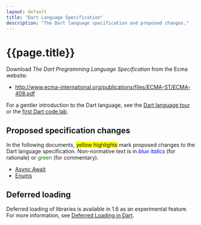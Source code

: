 ```yaml
---
layout: default
title: "Dart Language Specification"
description: "The Dart language specification and proposed changes."
---
```


# {{page.title}}

Download _The Dart Programming Language Specification_ from
the Ecma website:

* <a href="http://www.ecma-international.org/publications/files/ECMA-ST/ECMA-408.pdf"
   target="_blank">http://www.ecma-international.org/publications/files/ECMA-ST/ECMA-408.pdf</a>

For a gentler introduction to the Dart language, see the
[Dart language tour](/docs/dart-up-and-running/ch02.html) or
the [first Dart code lab](/codelabs/darrrt/).


## Proposed specification changes

In the following documents,
<span style="background:yellow">yellow highlights</span>
mark proposed changes to the Dart language specification.
Non-normative text is in
<span style="color:blue; font-style:italic">blue italics</span> (for rationale)
or <span style="color:green">green</span> (for commentary).

* <a href="Asyncdraft-TC52.pdf"
     target="_blank">Async Await</a>
* <a href="EnumsTC52draft.pdf"
     target="_blank">Enums</a>

## Deferred loading

Deferred loading of libraries is available in 1.6 as an experimental
feature. For more information, see
[Deferred Loading in Dart](deferred-loading.html).
